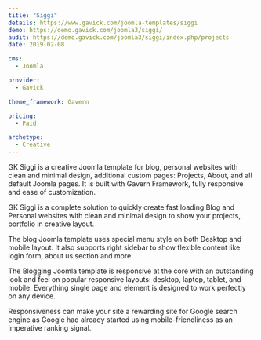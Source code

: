 ```yaml
---
title: "Siggi"
details: https://www.gavick.com/joomla-templates/siggi
demo: https://demo.gavick.com/joomla3/siggi/
audit: https://demo.gavick.com/joomla3/siggi/index.php/projects
date: 2019-02-08

cms: 
  - Joomla

provider:
  - Gavick

theme_framework: Gavern

pricing:
  - Paid

archetype:
  - Creative
---
```


GK Siggi is a creative Joomla template for blog, personal websites with clean and minimal design, additional custom pages: Projects, About, and all default Joomla pages. It is built with Gavern Framework, fully responsive and ease of customization.

GK Siggi is a complete solution to quickly create fast loading Blog and Personal websites with clean and minimal design to show your projects, portfolio in creative layout.

The blog Joomla template uses special menu style on both Desktop and mobile layout. It also supports right sidebar to show flexible content like login form, about us section and more.

The Blogging Joomla template is responsive at the core with an outstanding look and feel on popular responsive layouts: desktop, laptop, tablet, and mobile. Everything single page and element is designed to work perfectly on any device.

Responsiveness can make your site a rewarding site for Google search engine as Google had already started using mobile-friendliness as an imperative ranking signal.
